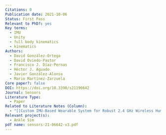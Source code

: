 ```yaml
---
Citations: 0
Publication date: 2021-10-06
Status: First Pass
Relevant to PhD?: yes
Key terms:
  - IMU
  - Unity
  - full body kinematics
  - kinematics
Authors:
  - David González-Ortega
  - David Oviedo-Pastor
  - Francisco J. Díaz-Pernas
  - Héctor J. Aguado
  - Javier González-Alonso
  - Mario Martínez-Zarzuela
Core paper?: false
DOI: https://doi.org/10.3390/s21196642
Journal: Sensors
Literature Type:
  - Paper
Related to Literature Notes (Column):
  - "[[Custom IMU-Based Wearable System for Robust 2.4 GHz Wireless Human Body Parts Orientation Tracking and 3D Movement Visualization on an Avatar 2]]"
Relevant project(s):
  - Ankle Sim
pdf name: sensors-21-06642-v3.pdf
---
```

